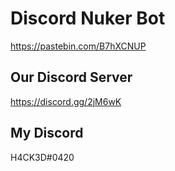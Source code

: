 # Discord Nuker Bot
https://pastebin.com/B7hXCNUP

## Our Discord Server
https://discord.gg/2jM6wK
## My Discord
H4CK3D#0420
